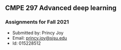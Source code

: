 ## CMPE 297 Advanced deep learning
### Assignments for Fall 2021

- Submitted by: Princy Joy
- Email: princy.joy@sjsu.edu
- Id: 015228512
